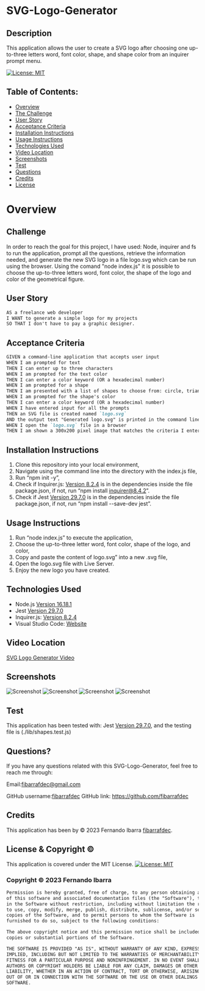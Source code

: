 # SVG-Logo-Generator

## Description
This application allows the user to create a SVG logo after choosing one up-to-three letters word, font color, shape, and shape color from an inquirer prompt menu.

[![License: MIT](https://img.shields.io/badge/License-MIT-yellow.svg)](https://opensource.org/licenses/MIT)

## Table of Contents:

- [Overview](#Overview)
- [The Challenge](#The-Challenge)
- [User Story](#User-Story)
- [Acceptance Criteria](#Acceptance-Criteria)
- [Installation Instructions](#Installation-Instructions)
- [Usage Instructions](#Usage-Instructions)
- [Technologies Used](#Technologies-Used)
- [Video Location](#Video-Location)
- [Screenshots](#Screenshots)
- [Test](#Test)
- [Questions](#Questions)
- [Credits](#Credits)
- [License](#License)

# Overview

## Challenge
In order to reach the goal for this project, I have used: Node, inquirer and fs to run the application, prompt all the questions, retrieve the information needed, and generate the new SVG logo in a file logo.svg which can be run using the browser. Using the comand "node index.js" it is possible to choose the up-to-three letters word, font color, the shape of the logo and color of the geometrical figure.

## User Story

```md
AS a freelance web developer
I WANT to generate a simple logo for my projects
SO THAT I don't have to pay a graphic designer.
```

## Acceptance Criteria

```md
GIVEN a command-line application that accepts user input
WHEN I am prompted for text
THEN I can enter up to three characters
WHEN I am prompted for the text color
THEN I can enter a color keyword (OR a hexadecimal number)
WHEN I am prompted for a shape
THEN I am presented with a list of shapes to choose from: circle, triangle, and square
WHEN I am prompted for the shape's color
THEN I can enter a color keyword (OR a hexadecimal number)
WHEN I have entered input for all the prompts
THEN an SVG file is created named `logo.svg`
AND the output text "Generated logo.svg" is printed in the command line
WHEN I open the `logo.svg` file in a browser
THEN I am shown a 300x200 pixel image that matches the criteria I entered
```

## Installation Instructions
1. Clone this repository into your local environment,  
2. Navigate using the command line into the directory with the index.js file, 
3. Run “npm init -y”, 
4. Check if Inquirer.js: [Version 8.2.4](https://www.npmjs.com/package/inquirer/v/8.2.4) is in the dependencies inside the file package.json, if not, run “npm install inquirer@8.4.2”.
5. Check if Jest [Version 29.7.0](https://www.npmjs.com/package/jest) is in the dependencies inside the file package.json, if not, run “npm install --save-dev jest”.

## Usage Instructions
1. Run “node index.js” to execute the application, 
2. Choose the up-to-three letter word, font color, shape of the logo, and color, 
3. Copy and paste the content of logo.svg” into a new .svg file, 
4. Open the logo.svg file with Live Server.
5. Enjoy the new logo you have created.

## Technologies Used
- Node.js [Version 16.18.1](https://nodejs.org/en/blog/release/v16.18.1/)
- Jest [Version 29.7.0](https://www.npmjs.com/package/jest)
- Inquirer.js: [Version 8.2.4](https://www.npmjs.com/package/inquirer/v/8.2.4)
- Visual Studio Code: [Website](https://code.visualstudio.com/)

## Video Location
[SVG Logo Generator Video](https://drive.google.com/file/d/1ejhlBILsfdlmFizT0aYQhwPeK_R2gj78/view?usp=drive_link)

## Screenshots
![Screenshot](./Images/1.png)
![Screenshot](./Images/2.png)
![Screenshot](./Images/Logo.png)
![Screenshot](./Images/Test.png)

## Test
This application has been tested with: Jest [Version 29.7.0](https://www.npmjs.com/package/jest), and the testing file is (./lib/shapes.test.js)

## Questions?

If you have any questions related with this SVG-Logo-Generator, feel free to reach me through:

Email:[fibarrafdec@gmail.com](fibarrafdec@gmail.com)

GitHub username:[fibarrafdec](fibarrafdec)
GitHub link: https://github.com/fibarrafdec

## Credits
This application has been by © 2023 Fernando Ibarra [fibarrafdec](https://github.com/fibarrafdec).

## License & Copyright ©
This application is covered under the MIT License.
[![License: MIT](https://img.shields.io/badge/License-MIT-yellow.svg)](https://opensource.org/licenses/MIT)

### Copyright © 2023 Fernando Ibarra
```md
Permission is hereby granted, free of charge, to any person obtaining a copy
of this software and associated documentation files (the "Software"), to deal
in the Software without restriction, including without limitation the rights
to use, copy, modify, merge, publish, distribute, sublicense, and/or sell
copies of the Software, and to permit persons to whom the Software is
furnished to do so, subject to the following conditions:

The above copyright notice and this permission notice shall be included in all
copies or substantial portions of the Software.

THE SOFTWARE IS PROVIDED "AS IS", WITHOUT WARRANTY OF ANY KIND, EXPRESS OR
IMPLIED, INCLUDING BUT NOT LIMITED TO THE WARRANTIES OF MERCHANTABILITY,
FITNESS FOR A PARTICULAR PURPOSE AND NONINFRINGEMENT. IN NO EVENT SHALL THE
AUTHORS OR COPYRIGHT HOLDERS BE LIABLE FOR ANY CLAIM, DAMAGES OR OTHER
LIABILITY, WHETHER IN AN ACTION OF CONTRACT, TORT OR OTHERWISE, ARISING FROM,
OUT OF OR IN CONNECTION WITH THE SOFTWARE OR THE USE OR OTHER DEALINGS IN THE
SOFTWARE.
```

